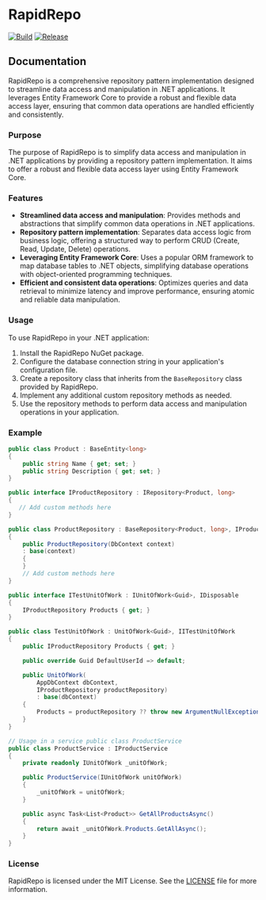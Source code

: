 # RapidRepo

[![Build](https://github.com/tibor-horvath/RapidRepo/actions/workflows/dotnet-build.yml/badge.svg)](https://github.com/tibor-horvath/RapidRepo/actions/workflows/dotnet-build.yml)
[![Release](https://github.com/tibor-horvath/RapidRepo/actions/workflows/dotnet-release.yml/badge.svg)](https://github.com/tibor-horvath/RapidRepo/actions/workflows/dotnet-release.yml)

## Documentation

RapidRepo is a comprehensive repository pattern implementation designed to streamline data access and manipulation in .NET applications. It leverages Entity Framework Core to provide a robust and flexible data access layer, ensuring that common data operations are handled efficiently and consistently.

### Purpose

The purpose of RapidRepo is to simplify data access and manipulation in .NET applications by providing a repository pattern implementation. It aims to offer a robust and flexible data access layer using Entity Framework Core.

### Features

- **Streamlined data access and manipulation**: Provides methods and abstractions that simplify common data operations in .NET applications.
- **Repository pattern implementation**: Separates data access logic from business logic, offering a structured way to perform CRUD (Create, Read, Update, Delete) operations.
- **Leveraging Entity Framework Core**: Uses a popular ORM framework to map database tables to .NET objects, simplifying database operations with object-oriented programming techniques.
- **Efficient and consistent data operations**: Optimizes queries and data retrieval to minimize latency and improve performance, ensuring atomic and reliable data manipulation.

### Usage

To use RapidRepo in your .NET application:

1. Install the RapidRepo NuGet package.
2. Configure the database connection string in your application's configuration file.
3. Create a repository class that inherits from the `BaseRepository` class provided by RapidRepo.
4. Implement any additional custom repository methods as needed.
5. Use the repository methods to perform data access and manipulation operations in your application.

### Example
```csharp
public class Product : BaseEntity<long>
{
    public string Name { get; set; }
    public string Description { get; set; }
}

public interface IProductRepository : IRepository<Product, long>
{
   // Add custom methods here
}   

public class ProductRepository : BaseRepository<Product, long>, IProductRepository
{ 
    public ProductRepository(DbContext context) 
    : base(context) 
    {         
    }
    // Add custom methods here
}

public interface ITestUnitOfWork : IUnitOfWork<Guid>, IDisposable
{
    IProductRepository Products { get; }
}

public class TestUnitOfWork : UnitOfWork<Guid>, IITestUnitOfWork
{
    public IProductRepository Products { get; }

    public override Guid DefaultUserId => default;

    public UnitOfWork(
        AppDbContext dbContext,
        IProductRepository productRepository)
        : base(dbContext)
    {
        Products = productRepository ?? throw new ArgumentNullException(nameof(productRepository));
    }
}

// Usage in a service public class ProductService
public class ProductService : IProductService
{ 
    private readonly IUnitOfWork _unitOfWork;

    public ProductService(IUnitOfWork unitOfWork)
    {
        _unitOfWork = unitOfWork;
    }

    public async Task<List<Product>> GetAllProductsAsync()
    {
        return await _unitOfWork.Products.GetAllAsync();
    }
}
```

### License

RapidRepo is licensed under the MIT License. See the [LICENSE](./LICENSE) file for more information.
